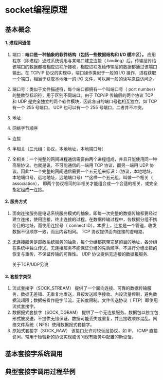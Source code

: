 # socket编程原理

## 基本概念

#### 1. 进程间通信

1. 端口：**端口是一种抽象的软件结构（包括一些数据结构和 I/O 缓冲区）。** 应用程序（即进程）通过系统调用与某端口建立连接（ binding）后，传输层传给该端口的数据都被相应进程所接收，相应进程发给传输层的数据都通过该端口输出。在 TCP/IP 协议的实现中，端口操作类似于一般的 I/O 操作，进程获取一个端口，相当于获取本地唯一的 I/O 文件，可以用一般的读写原语访问之。

2. 端口号：类似于文件描述符，每个端口都拥有一个叫端口号（ port number）的整数型标识符，用于区别不同端口。由于 TCP/IP 传输层的两个协议 TCP 和 UDP 是完全独立的两个软件模块，因此各自的端口号也相互独立，如 TCP 有一个 255 号端口， UDP 也可以有一个 255 号端口，二者并不冲突。

3. 地址

4. 网络字节顺序

5. 连接

6. 半相关（三元组：协议，本地地址，本地端口号）

7. 全相关：一个完整的网间进程通信需要由两个进程组成，并且只能使用同一种高层协议。也就是说，不可能通信的一端用 TCP 协议，而另一端用 UDP 协议。因此**一个完整的网间通信需要一个五元组来标识：（协议，本地地址，本地端口号，远地地址，远地端口号）**这样一个五元组，叫做一个相关（ association）， 即两个协议相同的半相关才能组合成一个合适的相关，或完全指定组成一连接。



#### 2. 服务方式

1. 面向连接服务是电话系统服务模式的抽象，即每一次完整的数据传输都要经过建立连接，使用连接，终止连接的过程。在数据传输过程中，各数据分组不携带目的地址，而使用连接号（ connect ID）。本质上，连接是一个管道，收发数据不但顺序一致，而且内容相同。 TCP 协议提供面向连接的虚电路。

2. 无连接服务是邮政系统服务的抽象，每个分组都携带完整的目的地址，各分组在系统中独立传送。无连接服务不能保证分组的先后顺序，不进行分组出错的恢复与重传，不保证传输的可靠性。 UDP 协议提供无连接的数据报服务.

   关于TCP/UDP另说

   

#### 3. 套接字类型  

1. 流式套接字（SOCK_STREAM）
   提供了一个面向连接、可靠的数据传输服务，数据无差错、无重复地发送，且按发送顺序接收。内设流量控制，避免数据流超限；数据被看作是字节流，无长度限制。文件传送协议（ FTP）即使用流式套接字。  
2. 数据报式套接字（SOCK_DGRAM）
   提供了一个无连接服务。数据包以独立包形式被发送，不提供无错保证，数据可能丢失或重复，并且接收顺序混乱。网络文件系统（ NFS）使用数据报式套接字。  
3. 原始式套接字（SOCK_RAW）
   该接口允许对较低层协议，如 IP、 ICMP 直接访问。常用于检验新的协议实现或访问现有服务中配置的新设备。



## 基本套接字系统调用  



## 典型套接字调用过程举例

